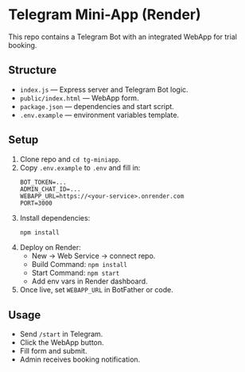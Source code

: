 # Telegram Mini-App (Render)

This repo contains a Telegram Bot with an integrated WebApp for trial booking.

## Structure
- `index.js` — Express server and Telegram Bot logic.
- `public/index.html` — WebApp form.
- `package.json` — dependencies and start script.
- `.env.example` — environment variables template.

## Setup
1. Clone repo and `cd tg-miniapp`.
2. Copy `.env.example` to `.env` and fill in:
   ```dotenv
   BOT_TOKEN=...
   ADMIN_CHAT_ID=...
   WEBAPP_URL=https://<your-service>.onrender.com
   PORT=3000
   ```
3. Install dependencies:
   ```bash
   npm install
   ```
4. Deploy on Render:
   - New → Web Service → connect repo.
   - Build Command: `npm install`
   - Start Command: `npm start`
   - Add env vars in Render dashboard.
5. Once live, set `WEBAPP_URL` in BotFather or code.

## Usage
- Send `/start` in Telegram.
- Click the WebApp button.
- Fill form and submit.
- Admin receives booking notification.
